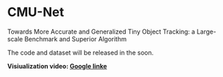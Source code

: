 # CMU-Net
Towards More Accurate and Generalized Tiny Object Tracking: a Large-scale Benchmark and Superior Algorithm

The code and dataset will be released in the soon.

**Visiualization video: [Google linke](https://drive.google.com/file/d/1sLU90na7nlzqYqsuIhWlTxEBVxKWceJY/view?usp=drive_link)**
